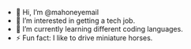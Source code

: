 - 👋 Hi, I’m @mahoneyemail
- 👀 I’m interested in getting a tech job.
- 🌱 I’m currently learning different coding languages.
- ⚡ Fun fact: I like to drive miniature horses.

<!---
mahoneyemail/mahoneyemail is a ✨ special ✨ repository because its `README.md` (this file) appears on your GitHub profile.
You can click the Preview link to take a look at your changes.
--->
